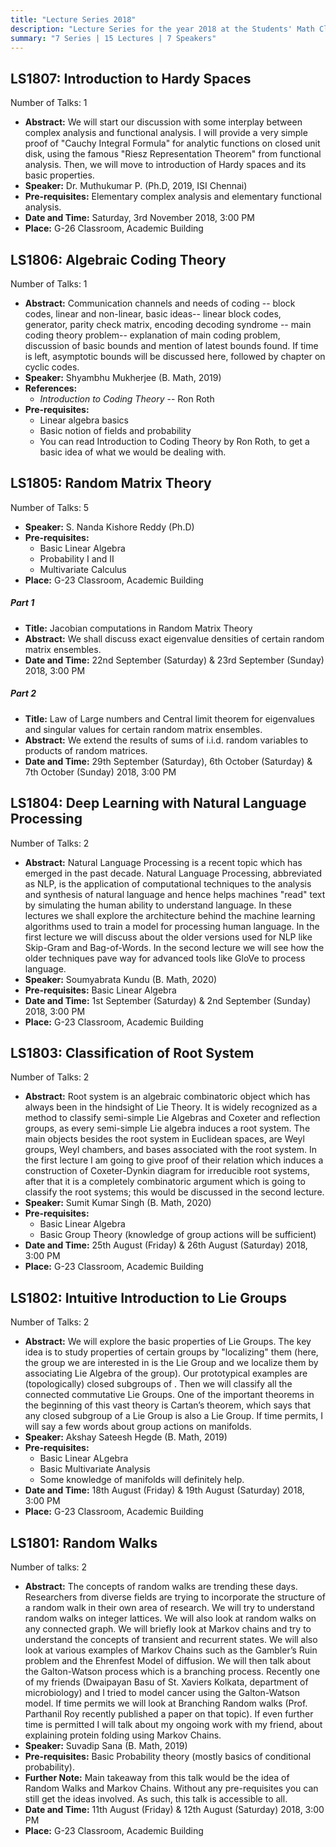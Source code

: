 ```yaml
---
title: "Lecture Series 2018"
description: "Lecture Series for the year 2018 at the Students' Math Club at Indian Statistical Institute, Bangalore."
summary: "7 Series | 15 Lectures | 7 Speakers"
---
```


## LS1807: Introduction to Hardy Spaces

Number of Talks: 1

- **Abstract:** We will start our discussion with some interplay between complex analysis and functional analysis. I will provide a very simple proof of "Cauchy Integral Formula" for analytic functions on closed unit disk, using the famous "Riesz Representation Theorem" from functional analysis. Then, we will move to introduction of Hardy spaces and its basic properties.
- **Speaker:** Dr. Muthukumar P. (Ph.D, 2019, ISI Chennai)
- **Pre-requisites:** Elementary complex analysis and elementary functional analysis.
- **Date and Time:** Saturday, 3rd November 2018, 3:00 PM
- **Place:** G-26 Classroom, Academic Building

## LS1806: Algebraic Coding Theory

Number of Talks: 1

- **Abstract:** Communication channels and needs of coding -- block codes, linear and non-linear, basic ideas-- linear block codes, generator, parity check matrix, encoding decoding syndrome -- main coding theory problem-- explanation of main coding problem, discussion of basic bounds and mention of latest bounds found. If time is left, asymptotic bounds will be discussed here, followed by chapter on cyclic codes.
- **Speaker:** Shyambhu Mukherjee (B. Math, 2019)
- **References:**
  - _Introduction to Coding Theory_ -- Ron Roth
- **Pre-requisites:**
  - Linear algebra basics
  - Basic notion of fields and probability
  - You can read Introduction to Coding Theory by Ron Roth, to get a basic idea of what we would be dealing with.

## LS1805: Random Matrix Theory

Number of Talks: 5

- **Speaker:** S. Nanda Kishore Reddy (Ph.D)
- **Pre-requisites:**
  - Basic Linear Algebra
  - Probability I and II
  - Multivariate Calculus
- **Place:** G-23 Classroom, Academic Building

##### Part 1

- **Title:** Jacobian computations in Random Matrix Theory
- **Abstract:** We shall discuss exact eigenvalue densities of certain random matrix ensembles.
- **Date and Time:** 22nd September (Saturday) & 23rd September (Sunday) 2018, 3:00 PM

##### Part 2

- **Title:** Law of Large numbers and Central limit theorem for eigenvalues and singular values for certain random matrix ensembles.
- **Abstract:** We extend the results of sums of i.i.d. random variables to products of random matrices.
- **Date and Time:** 29th September (Saturday), 6th October (Saturday) & 7th October (Sunday) 2018, 3:00 PM

## LS1804: Deep Learning with Natural Language Processing

Number of Talks: 2

- **Abstract:** Natural Language Processing is a recent topic which has emerged in the past decade. Natural Language Processing, abbreviated as NLP, is the application of computational techniques to the analysis and synthesis of natural language and hence helps machines "read" text by simulating the human ability to understand language. In these lectures we shall explore the architecture behind the machine learning algorithms used to train a model for processing human language. In the first lecture we will discuss about the older versions used for NLP like Skip-Gram and Bag-of-Words. In the second lecture we will see how the older techniques pave way for advanced tools like GloVe to process language.
- **Speaker:** Soumyabrata Kundu (B. Math, 2020)
- **Pre-requisites:** Basic Linear Algebra
- **Date and Time:** 1st September (Saturday) & 2nd September (Sunday) 2018, 3:00 PM
- **Place:** G-23 Classroom, Academic Building

## LS1803: Classification of Root System

Number of Talks: 2

- **Abstract:** Root system is an algebraic combinatoric object which has always been in the hindsight of Lie Theory. It is widely recognized as a method to classify semi-simple Lie Algebras and Coxeter and reflection groups, as every semi-simple Lie algebra induces a root system. The main objects besides the root system in Euclidean spaces, are Weyl groups, Weyl chambers, and bases associated with the root system. In the first lecture I am going to give proof of their relation which induces a construction of Coxeter-Dynkin diagram for irreducible root systems, after that it is a completely combinatoric argument which is going to classify the root systems; this would be discussed in the second lecture.
- **Speaker:** Sumit Kumar Singh (B. Math, 2020)
- **Pre-requisites:**
  - Basic Linear Algebra
  - Basic Group Theory (knowledge of group actions will be sufficient)
- **Date and Time:** 25th August (Friday) & 26th August (Saturday) 2018, 3:00 PM
- **Place:** G-23 Classroom, Academic Building

## LS1802: Intuitive Introduction to Lie Groups

Number of Talks: 2

- **Abstract:** We will explore the basic properties of Lie Groups. The key idea is to study properties of certain groups by "localizing" them (here, the group we are interested in is the Lie Group and we localize them by associating Lie Algebra of the group). Our prototypical examples are (topologically) closed subgroups of . Then we will classify all the connected commutative Lie Groups. One of the important theorems in the beginning of this vast theory is Cartan’s theorem, which says that any closed subgroup of a Lie Group is also a Lie Group. If time permits, I will say a few words about group actions on manifolds.
- **Speaker:** Akshay Sateesh Hegde (B. Math, 2019)
- **Pre-requisites:**
  - Basic Linear ALgebra
  - Basic Multivariate Analysis
  - Some knowledge of manifolds will definitely help.
- **Date and Time:** 18th August (Friday) & 19th August (Saturday) 2018, 3:00 PM
- **Place:** G-23 Classroom, Academic Building

## LS1801: Random Walks

Number of talks: 2

- **Abstract:** The concepts of random walks are trending these days. Researchers from diverse fields are trying to incorporate the structure of a random walk in their own area of research. We will try to understand random walks on integer lattices. We will also look at random walks on any connected graph. We will briefly look at Markov chains and try to understand the concepts of transient and recurrent states. We will also look at various examples of Markov Chains such as the Gambler’s Ruin problem and the Ehrenfest Model of diffusion. We will then talk about the Galton-Watson process which is a branching process. Recently one of my friends (Dwaipayan Basu of St. Xaviers Kolkata, department of microbiology) and I tried to model cancer using the Galton-Watson model. If time permits we will look at Branching Random walks (Prof. Parthanil Roy recently published a paper on that topic). If even further time is permitted I will talk about my ongoing work with my friend, about explaining protein folding using Markov Chains.
- **Speaker:** Suvadip Sana (B. Math, 2019)
- **Pre-requisites:** Basic Probability theory (mostly basics of conditional probability).
- **Further Note:** Main takeaway from this talk would be the idea of Random Walks and Markov Chains. Without any pre-requisites you can still get the ideas involved. As such, this talk is accessible to all.
- **Date and Time:** 11th August (Friday) & 12th August (Saturday) 2018, 3:00 PM
- **Place:** G-23 Classroom, Academic Building
